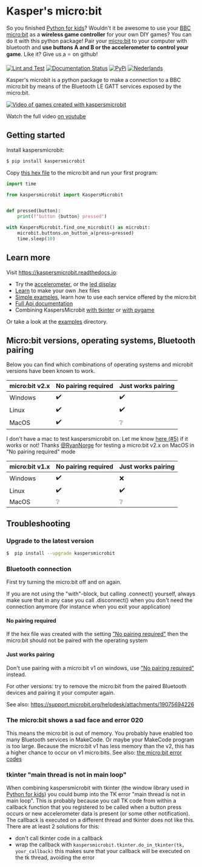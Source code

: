 # Kasper's micro:bit
So you finished [Python for kids](https://nostarch.com/pythonforkids)? Wouldn't it be awesome to use your
[BBC micro:bit](https://microbit.org/) as a **wireless game controller** for your own DIY games? You can do it with 
this python package! Pair your [micro:bit](https://microbit.org/) to your computer with bluetooth and **use buttons A 
and B or the accelerometer to control your game**. Like it? Give us a :star: on github!

[![Lint and Test](https://github.com/janickr/kaspersmicrobit/actions/workflows/lint_and_test.yml/badge.svg)](https://github.com/janickr/kaspersmicrobit/actions/workflows/lint_and_test.yml)
[![Documentation Status](https://readthedocs.org/projects/kaspersmicrobit/badge/?version=stable)](https://kaspersmicrobit.readthedocs.io/en/stable/?badge=stable) 
[![PyPi](https://img.shields.io/pypi/v/kaspersmicrobit)](https://pypi.org/project/kaspersmicrobit/)
[![Nederlands](https://img.shields.io/badge/vertaling-Nederlands-blue)](https://github.com/janickr/kaspersmicrobit/blob/main/README-nl.md)

Kasper's microbit is a python package to make a connection to a BBC micro:bit by means of the Bluetooth LE GATT services
exposed by the micro:bit.

[![Video of games created with kaspersmicrobit](https://kaspersmicrobit.readthedocs.io/en/latest/assets/images/kaspersmicrobit-youtube.gif)](https://www.youtube.com/watch?v=t3JARVPQE9Q)

Watch the full video [on youtube](https://www.youtube.com/watch?v=t3JARVPQE9Q)

## Getting started
Install kaspersmicrobit:
```bash
$ pip install kaspersmicrobit
```
Copy [this hex file](https://kaspersmicrobit.readthedocs.io/en/latest/hex/microbit-bluetooth-accel-buttons-led-temp-no-pairing.hex) 
to the micro:bit and run your first program:
```python
import time

from kaspersmicrobit import KaspersMicrobit


def pressed(button):
    print(f"button {button} pressed")

with KaspersMicrobit.find_one_microbit() as microbit:
    microbit.buttons.on_button_a(press=pressed)
    time.sleep(10)
```

## Learn more
Visit https://kaspersmicrobit.readthedocs.io:

 - Try the [accelerometer](https://kaspersmicrobit.readthedocs.io/en/stable/accelerometer/), or the [led display](https://kaspersmicrobit.readthedocs.io/en/stable/led/)
 - [Learn](https://kaspersmicrobit.readthedocs.io/en/stable/makecode-bluetooth/create-a-makecode-project-without-pairing/) to make your own .hex files
 - [Simple examples](https://kaspersmicrobit.readthedocs.io/en/stable/buttons/), learn how to use each service offered by the micro:bit 
 - [Full Api documentation](https://kaspersmicrobit.readthedocs.io/en/stable/reference/kaspersmicrobit/)
 - Combining KaspersMicrobit [with tkinter](https://kaspersmicrobit.readthedocs.io/en/stable/tkinter/use_buttons_to_move_rectangle/) 
   or [with pygame](https://kaspersmicrobit.readthedocs.io/en/stable/pygame/use_buttons_to_move_rectangle/)

Or take a look at the [examples](https://github.com/janickr/kaspersmicrobit/tree/main/examples) directory.

## Micro:bit versions, operating systems, Bluetooth pairing

Below you can find which combinations of operating systems and microbit versions have been known to work.


| micro:bit v2.x | No pairing required | Just works pairing |
|----------------|---------------------|--------------------|
| Windows        | :heavy_check_mark:  | :heavy_check_mark: |
| Linux          | :heavy_check_mark:  | :heavy_check_mark: |
| MacOS          | :heavy_check_mark:  | :grey_question:    |

I don't have a mac to test kaspersmicrobit on. Let me know [here (#5)](https://github.com/janickr/kaspersmicrobit/issues/5)
if it works or not! 
Thanks [@RyanNorge](https://github.com/RyanNorge) for testing a micro:bit v2.x on MacOS in "No pairing required" mode


| micro:bit v1.x | No pairing required | Just works pairing |
|----------------|---------------------|--------------------|
| Windows        | :heavy_check_mark:  | :x:                |
| Linux          | :heavy_check_mark:  | :heavy_check_mark: |
| MacOS          | :grey_question:     | :grey_question:    |


## Troubleshooting
### Upgrade to the latest version
```bash
$  pip install --upgrade kaspersmicrobit  
```
### Bluetooth connection
First try turning the micro:bit off and on again.

If you are not using the "with"-block, but calling .connect() yourself, always make sure that in any case you 
call .disconnect() when you don't need the connection anymore (for instance when you exit your application)

#### No pairing required
If the hex file was created with the setting ["No pairing required"](https://kaspersmicrobit.readthedocs.io/en/stable/makecode-bluetooth/create-a-makecode-project-without-pairing/#disable-pairing)
then the micro:bit should not be paired with the operating system

#### Just works pairing 
Don't use pairing with a micro:bit v1 on windows, use  ["No pairing required"](https://kaspersmicrobit.readthedocs.io/en/stable/makecode-bluetooth/create-a-makecode-project-without-pairing/#disable-pairing)
 instead.  

For other versions: try to remove the micro:bit from the paired Bluetooth devices and pairing it your computer again.

See also: https://support.microbit.org/helpdesk/attachments/19075694226

### The micro:bit shows a sad face and error 020
This means the micro:bit is out of memory. You probably have enabled too many Bluetooth services in MakeCode. Or maybe
your MakeCode program is too large. Because the micro:bit v1 has less memory than the v2, this has a higher chance to
occur on v1 micro:bits.
See also: [the micro:bit error codes](https://makecode.microbit.org/device/error-codes)

### tkinter "main thread is not in main loop"
When combining kaspersmicrobit with tkinter (the window library used in [Python for kids](https://nostarch.com/pythonforkids))
you could bump into the TK error "main thread is not in main loop". This is probably because you call TK code from 
within a callback function that you registered to be called when a button press occurs or new accelerometer data is 
present (or some other notification). The callback is executed on a different thread and tkinter does not like this. 
There are at least 2 solutions for this:

 - don't call tkinter code in a callback
 - wrap the callback with `kaspersmicrobit.tkinter.do_in_tkinter(tk, your_callback)` this makes sure that your callback 
   will be executed on the tk thread, avoiding the error

